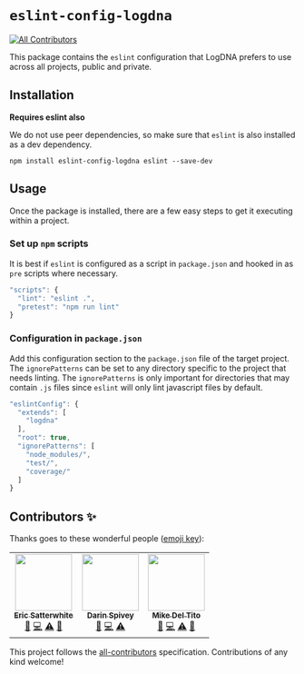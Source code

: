 # `eslint-config-logdna`
<!-- ALL-CONTRIBUTORS-BADGE:START - Do not remove or modify this section -->
[![All Contributors](https://img.shields.io/badge/all_contributors-3-orange.svg?style=flat-square)](#contributors-)
<!-- ALL-CONTRIBUTORS-BADGE:END -->

This package contains the `eslint` configuration that LogDNA prefers to use across all projects, public and private.

## Installation

**Requires eslint also**

We do not use peer dependencies, so make sure that `eslint` is also installed as a dev dependency.

```shell
npm install eslint-config-logdna eslint --save-dev
```

## Usage

Once the package is installed, there are a few easy steps to get it executing within a project.

### Set up `npm` scripts

It is best if `eslint` is configured as a script in `package.json` and hooked in as `pre` scripts where necessary.

```javascript
"scripts": {
  "lint": "eslint .",
  "pretest": "npm run lint"
}
```

### Configuration in `package.json`

Add this configuration section to the `package.json` file of the target project.  The `ignorePatterns` can be set to any directory
specific to the project that needs linting.  The `ignorePatterns` is only important for directories that may contain `.js`
files since `eslint` will only lint javascript files by default.

```javascript
"eslintConfig": {
  "extends": [
    "logdna"
  ],
  "root": true,
  "ignorePatterns": [
    "node_modules/",
    "test/",
    "coverage/"
  ]
}
```

## Contributors ✨

Thanks goes to these wonderful people ([emoji key](https://allcontributors.org/docs/en/emoji-key)):

<!-- ALL-CONTRIBUTORS-LIST:START - Do not remove or modify this section -->
<!-- prettier-ignore-start -->
<!-- markdownlint-disable -->
<table>
  <tr>
    <td align="center"><a href="http://codedependant.net/"><img src="https://avatars.githubusercontent.com/u/148561?v=4?s=100" width="100px;" alt=""/><br /><sub><b>Eric Satterwhite</b></sub></a><br /><a href="https://github.com/logdna/eslint-config-logdna/commits?author=esatterwhite" title="Documentation">📖</a> <a href="https://github.com/logdna/eslint-config-logdna/commits?author=esatterwhite" title="Code">💻</a> <a href="https://github.com/logdna/eslint-config-logdna/commits?author=esatterwhite" title="Tests">⚠️</a> <a href="#maintenance-esatterwhite" title="Maintenance">🚧</a></td>
    <td align="center"><a href="https://github.com/darinspivey"><img src="https://avatars.githubusercontent.com/u/1874788?v=4?s=100" width="100px;" alt=""/><br /><sub><b>Darin Spivey</b></sub></a><br /><a href="https://github.com/logdna/eslint-config-logdna/commits?author=darinspivey" title="Documentation">📖</a> <a href="https://github.com/logdna/eslint-config-logdna/commits?author=darinspivey" title="Code">💻</a> <a href="https://github.com/logdna/eslint-config-logdna/commits?author=darinspivey" title="Tests">⚠️</a></td>
    <td align="center"><a href="https://github.com/mdeltito"><img src="https://avatars.githubusercontent.com/u/69520?v=4?s=100" width="100px;" alt=""/><br /><sub><b>Mike Del Tito</b></sub></a><br /><a href="https://github.com/logdna/eslint-config-logdna/commits?author=mdeltito" title="Documentation">📖</a> <a href="https://github.com/logdna/eslint-config-logdna/commits?author=mdeltito" title="Code">💻</a> <a href="https://github.com/logdna/eslint-config-logdna/commits?author=mdeltito" title="Tests">⚠️</a> <a href="#maintenance-mdeltito" title="Maintenance">🚧</a></td>
  </tr>
</table>

<!-- markdownlint-restore -->
<!-- prettier-ignore-end -->

<!-- ALL-CONTRIBUTORS-LIST:END -->

This project follows the [all-contributors](https://github.com/all-contributors/all-contributors) specification. Contributions of any kind welcome!